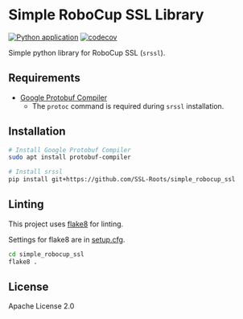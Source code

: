 
# Simple RoboCup SSL Library

[![Python application](https://github.com/SSL-Roots/simple_robocup_ssl/actions/workflows/python-app.yml/badge.svg)](https://github.com/SSL-Roots/simple_robocup_ssl/actions/workflows/python-app.yml)
[![codecov](https://codecov.io/gh/SSL-Roots/simple_robocup_ssl/graph/badge.svg?token=8MWSNFAOG9)](https://codecov.io/gh/SSL-Roots/simple_robocup_ssl)

Simple python library for RoboCup SSL (`srssl`).

## Requirements

- [Google Protobuf Compiler](https://github.com/protocolbuffers/protobuf)
  - The `protoc` command is required during `srssl` installation.

## Installation

```bash
# Install Google Protobuf Compiler
sudo apt install protobuf-compiler

# Install srssl
pip install git+https://github.com/SSL-Roots/simple_robocup_ssl
```

## Linting

This project uses [flake8](https://flake8.pycqa.org/en/latest/) for linting.

Settings for flake8 are in [setup.cfg](setup.cfg).

```bash
cd simple_robocup_ssl
flake8 .
```

## License

Apache License 2.0
